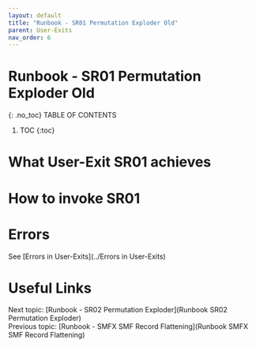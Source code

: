 ```yaml
---
layout: default
title: "Runbook - SR01 Permutation Exploder Old"
parent: User-Exits
nav_order: 6
---
```


# Runbook - SR01 Permutation Exploder Old
{: .no_toc}
TABLE OF CONTENTS 
1. TOC
{:toc}  

# What User-Exit SR01 achieves

# How to invoke SR01

# Errors
See [Errors in User-Exits](../Errors in User-Exits)  
  
  
# Useful Links
Next topic: [Runbook - SR02 Permutation Exploder](Runbook SR02 Permutation Exploder)  
Previous topic: [Runbook - SMFX SMF Record Flattening](Runbook SMFX SMF Record Flattening)  
